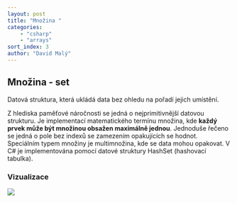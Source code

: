 ```yaml
---
layout: post
title: "Množina "
categories:
    - "csharp"
    - "arrays"
sort_index: 3
author: "David Malý"
--- 
```



## Množina - set


Datová struktura, která ukládá data bez ohledu na pořadí jejich umístění.



Z hlediska paměťové náročnosti se jedná o nejprimitivnější datovou strukturu.
Je implementací matematického termínu množina, kde **každý prvek může být množinou obsažen maximálně jednou**.
Jednoduše řečeno se jedná o pole bez indexů se zamezením opakujících se hodnot.
Speciálním typem množiny je multimnožina, kde se data mohou opakovat.
V C# je implementována pomocí datové struktury HashSet (hashovací tabulka).


### Vizualizace

![](images/set.png)
